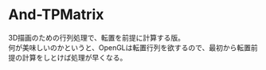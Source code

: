 # And-TPMatrix
3D描画のための行列処理で、転置を前提に計算する版。<br/>
何が美味しいのかというと、OpenGLは転置行列を欲するので、最初から転置前提の計算をしとけば処理が早くなる。

